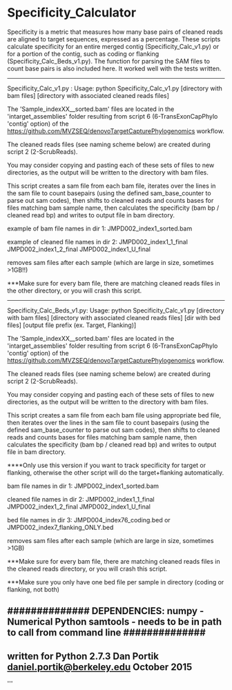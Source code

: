 # Specificity_Calculator

Specificity is a metric that measures how many base pairs of cleaned reads are aligned to target sequences, expressed as a percentage.
These scripts calculate specificity for an entire merged contig (Specificity_Calc_v1.py) or for 
a portion of the contig, such as coding or flanking (Specificity_Calc_Beds_v1.py).  The function for parsing 
the SAM files to count base pairs is also included here.  It worked well with the tests written.

-----------------------------------------------------------------------------------------
Specificity_Calc_v1.py :
Usage: python Specificity_Calc_v1.py [directory with bam files] [directory with associated cleaned reads files]

The 'Sample_indexXX__sorted.bam' files are located in the 'intarget_assemblies' folder resulting 
from script 6 (6-TransExonCapPhylo 'contig' option) of the 
https://github.com/MVZSEQ/denovoTargetCapturePhylogenomics workflow.

The cleaned reads files (see naming scheme below) are created during script 2 (2-ScrubReads).

You may consider copying and pasting each of these sets of files to new directories, as
the output will be written to the directory with bam files.


This script creates a sam file from each bam file, iterates over the lines in the sam file 
to count basepairs (using the defined sam_base_counter to parse out sam codes), then shifts
to cleaned reads and counts bases for files matching bam sample name, then calculates the 
specificity (bam bp / cleaned read bp) and writes to output file in bam directory.

example of bam file names in dir 1:
JMPD002_index1_sorted.bam

example of cleaned file names in dir 2:
JMPD002_index1_1_final
JMPD002_index1_2_final
JMPD002_index1_U_final

removes sam files after each sample (which are large in size, sometimes >1GB!!)

***Make sure for every bam file, there are matching cleaned reads files in the other
directory, or you will crash this script.

------------------------------------------------------------------------------------------
Specificity_Calc_Beds_v1.py:
Usage: python Specificity_Calc_v1.py [directory with bam files] [directory with associated cleaned reads files] [dir with bed files] [output file prefix (ex. Target, Flanking)]

The 'Sample_indexXX__sorted.bam' files are located in the 'intarget_assemblies' folder resulting 
from script 6 (6-TransExonCapPhylo 'contig' option) of the 
https://github.com/MVZSEQ/denovoTargetCapturePhylogenomics workflow.

The cleaned reads files (see naming scheme below) are created during script 2 (2-ScrubReads).

You may consider copying and pasting each of these sets of files to new directories, as
the output will be written to the directory with bam files.

This script creates a sam file from each bam file using appropriate bed file, then
iterates over the lines in the sam file to count basepairs 
(using the defined sam_base_counter to parse out sam codes), then shifts
to cleaned reads and counts bases for files matching bam sample name, then calculates the 
specificity (bam bp / cleaned read bp) and writes to output file in bam directory.

****Only use this version if you want to track specificity for target or flanking,
otherwise the other script will do the target+flanking automatically.

bam file names in dir 1:
JMPD002_index1_sorted.bam

cleaned file names in dir 2:
JMPD002_index1_1_final
JMPD002_index1_2_final
JMPD002_index1_U_final

bed file names in dir 3:
JMPD004_index76_coding.bed
or
JMPD002_index7_flanking_ONLY.bed


removes sam files after each sample (which are large in size, sometimes >1GB)

***Make sure for every bam file, there are matching cleaned reads files in the cleaned reads
directory, or you will crash this script.

***Make sure you only have one bed file per sample in directory (coding or flanking, not both)





##############
DEPENDENCIES:
numpy - Numerical Python
samtools - needs to be in path to call from command line
##############
------------------------
written for Python 2.7.3
Dan Portik
daniel.portik@berkeley.edu
October 2015
------------------------
'''

